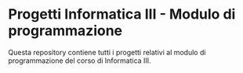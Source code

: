 # Progetti Informatica III - Modulo di programmazione
Questa repository contiene tutti i progetti relativi al modulo di programmazione del corso di Informatica III.
